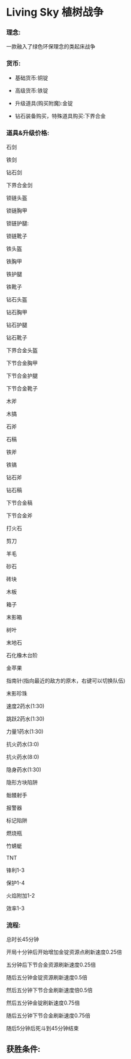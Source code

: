 # Living Sky 植树战争

### 理念:

一款融入了绿色环保理念的类起床战争

### 货币:

* 基础货币:铜锭

* 高级货币:铁锭
* 升级道具(购买附魔):金锭
* 钻石装备购买，特殊道具购买:下界合金

### 道具&升级价格:

石剑

铁剑

钻石剑

下界合金剑

锁链头盔

锁链胸甲

锁链护腿:

锁链靴子

铁头盔

铁胸甲

铁护腿

铁靴子

钻石头盔

钻石胸甲

钻石护腿

钻石靴子

下界合金头盔

下节合金胸甲

下节合金护腿

下节合金靴子

木斧

木搞

石斧

石稿

铁斧

铁镐

钻石斧

钻石稿

下节合金稿

下节合金斧

打火石

剪刀

羊毛

砂石

砖块

木板

箱子

末影箱

树叶

末地石

石化橡木台阶

金苹果

指南针(指向最近的敌方的原木，右键可以切换队伍)

末影珍珠

速度2药水(1:30)

跳跃2药水(1:30)

力量1药水(1:30)

抗火药水(3:0)

抗火药水(8:0)

隐身药水(1:30)

隐形方块陷阱

骷髅射手

报警器

标记陷阱

燃烧瓶

竹蜻蜓

TNT

锋利1-3

保护1-4

火焰附加1-2

效率1-3



### 流程:

总时长45分钟

开局十分钟后开始增加金锭资源点刷新速度0.25倍

五分钟后下节合金资源刷新速度0.25倍

随后五分钟金锭资源刷新速度0.5倍

然后五分钟下节合金刷新速度倍0.5倍

然后五分钟金锭刷新速度0.75倍

随后五分钟下节合金刷新速度0.75倍

随后5分钟后死斗到45分钟结束



## 获胜条件:



